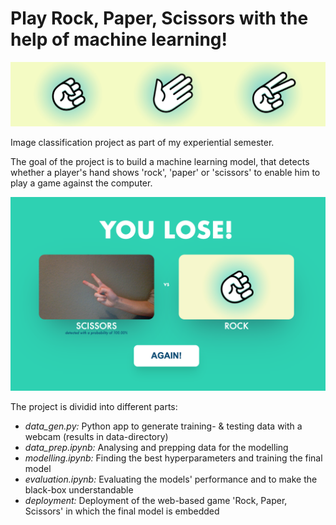 # Play Rock, Paper, Scissors with the help of machine learning!

![header](doc_imgs/readme_header.png)

Image classification project as part of my experiential semester. <br>

The goal of the project is to build a machine learning model, that detects whether a player's hand shows 'rock', 'paper' or 'scissors' to enable him to play a game against the computer.<br>

![game](doc_imgs/game_example.png) <br>

The project is dividid into different parts: <br>

* *data_gen.py:* Python app to generate training- & testing data with a webcam (results in data-directory)
* *data_prep.ipynb:* Analysing and prepping data for the modelling
* *modelling.ipynb:* Finding the best hyperparameters and training the final model
* *evaluation.ipynb:* Evaluating the models' performance and to make the black-box understandable
* *deployment:* Deployment of the web-based game 'Rock, Paper, Scissors' in which the final model is embedded